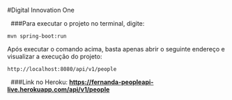 #Digital Innovation One

&nbsp;
###Para executar o projeto no terminal, digite:

```shell script
mvn spring-boot:run 
```

Após executar o comando acima, basta apenas abrir o seguinte endereço e visualizar a execução do projeto:

```
http://localhost:8080/api/v1/people
```

&nbsp;
###Link no Heroku:
**https://fernanda-peopleapi-live.herokuapp.com/api/v1/people**